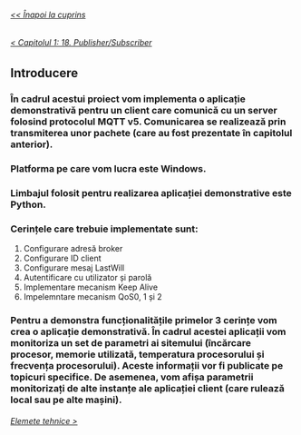###### [<< Înapoi la cuprins](../Cuprins.md)
###### [< Capitolul 1: 18. Publisher/Subscriber](../Capitolul%201%20Aspecte%20teoretice/18.%20Publisher%20și%20Subscriber.md)
## Introducere
### În cadrul acestui proiect vom implementa o aplicație demonstrativă pentru un client care comunică cu un server folosind protocolul MQTT v5. Comunicarea se realizează prin transmiterea unor pachete (care au fost prezentate în capitolul anterior).
### Platforma pe care vom lucra este Windows.
### Limbajul folosit pentru realizarea aplicației demonstrative este Python.
### Cerințele care trebuie implementate sunt:
1. Configurare adresă broker
2. Configurare ID client
3. Configurare mesaj LastWill
4. Autentificare cu utilizator și parolă
5. Implementare mecanism Keep Alive
6. Impelemntare mecanism QoS0, 1 și 2
### Pentru a demonstra funcționalitățile primelor 3 cerințe vom crea o aplicație demonstrativă. În cadrul acestei aplicații vom monitoriza un set de parametri ai sitemului (încărcare procesor, memorie utilizată, temperatura procesorului și frecvența procesorului). Aceste informații vor fi publicate pe topicuri specifice. De asemenea, vom afișa parametrii monitorizați de alte instanțe ale aplicației client (care rulează local sau pe alte mașini). 
###### [Elemete tehnice >](02.%20Elemente%20tehnice.md)
